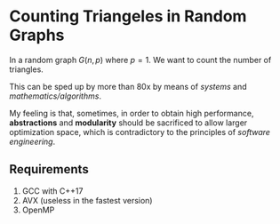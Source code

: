 # Counting Triangeles in Random Graphs

In a random graph $G(n, p)$ where $p = 1$. We want to count the number of triangles.

This can be sped up by more than 80x by means of *systems* and *mathematics/algorithms*.

My feeling is that, sometimes, in order to obtain high performance, **abstractions** and **modularity** should be sacrificed to allow larger optimization space, which is contradictory to the principles of *software engineering*.

## Requirements
1. GCC with C++17
2. AVX (useless in the fastest version)
3. OpenMP